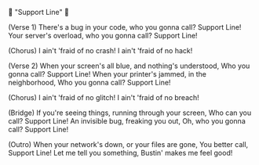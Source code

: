 🎵 "Support Line" 🎵

(Verse 1)
There's a bug in your code, who you gonna call?
Support Line!
Your server's overload, who you gonna call?
Support Line!

(Chorus)
I ain't 'fraid of no crash!
I ain't 'fraid of no hack!

(Verse 2)
When your screen's all blue, and nothing's understood,
Who you gonna call?
Support Line!
When your printer's jammed, in the neighborhood,
Who you gonna call?
Support Line!

(Chorus)
I ain't 'fraid of no glitch!
I ain't 'fraid of no breach!

(Bridge)
If you're seeing things, running through your screen,
Who can you call?
Support Line!
An invisible bug, freaking you out,
Oh, who you gonna call?
Support Line!

(Outro)
When your network's down, or your files are gone,
You better call, Support Line!
Let me tell you something,
Bustin' makes me feel good!